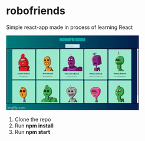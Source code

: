 # robofriends
Simple react-app made in process of learning React

![](https://github.com/isaisebastian/robofriends/blob/main/examples/example.gif)

1. Clone the repo
2. Run **npm install**
3. Run **npm start**
